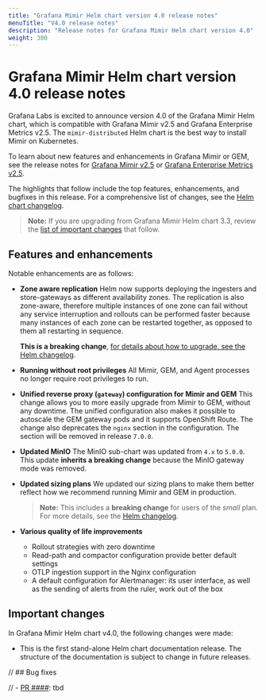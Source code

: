 ```yaml
---
title: "Grafana Mimir Helm chart version 4.0 release notes"
menuTitle: "V4.0 release notes"
description: "Release notes for Grafana Mimir Helm chart version 4.0"
weight: 300
---
```


# Grafana Mimir Helm chart version 4.0 release notes

Grafana Labs is excited to announce version 4.0 of the Grafana Mimir Helm chart, which is compatible with Grafana Mimir v2.5 and Grafana Enterprise Metrics v2.5. The `mimir-distributed` Helm chart is the best way to install Mimir on Kubernetes.

To learn about new features and enhancements in Grafana Mimir or GEM, see the release notes for [Grafana Mimir v2.5](https://grafana.com/docs/mimir/v2.4.x/release-notes/v2.5/) or [Grafana Enterprise Metrics v2.5](https://grafana.com/docs/enterprise-metrics/latest/release-notes/v2-5/).

The highlights that follow include the top features, enhancements, and bugfixes in this release. For a comprehensive list of changes, see the [Helm chart changelog](https://github.com/grafana/mimir/tree/main/operations/helm/charts/mimir-distributed/CHANGELOG.md).

> **Note:** If you are upgrading from Grafana Mimir Helm chart 3.3, review the [list of important changes](#important-changes) that follow.

## Features and enhancements

Notable enhancements are as follows:

- **Zone aware replication**
  Helm now supports deploying the ingesters and store-gateways as different availability zones. The replication is also zone-aware, therefore multiple instances of one zone can fail without any service interruption and rollouts can be performed faster because many instances of each zone can be restarted together, as opposed to them all restarting in sequence.

  **This is a breaking change**, [for details about how to upgrade, see the Helm changelog](https://github.com/grafana/mimir/blob/main/operations/helm/charts/mimir-distributed/CHANGELOG.md).

- **Running without root privileges**
  All Mimir, GEM, and Agent processes no longer require root privileges to run.

- **Unified reverse proxy (`gateway`) configuration for Mimir and GEM**
  This change allows you to more easily upgrade from Mimir to GEM, without any downtime. The unified configuration also makes it possible to autoscale the GEM gateway pods and it supports OpenShift Route. The change also deprecates the `nginx` section in the configuration. The section will be removed in release `7.0.0`.

- **Updated MinIO**
  The MinIO sub-chart was updated from `4.x` to `5.0.0`. This update **inherits a breaking change** because the MinIO gateway mode was removed.

- **Updated sizing plans**
  We updated our sizing plans to make them better reflect how we recommend running Mimir and GEM in production.

  > **Note:** This includes a **breaking change** for users of the _small_ plan. For more details, see the [Helm changelog](https://github.com/grafana/mimir/blob/main/operations/helm/charts/mimir-distributed/CHANGELOG.md).

- **Various quality of life improvements**
  - Rollout strategies with zero downtime
  - Read-path and compactor configuration provide better default settings
  - OTLP ingestion support in the Nginx configuration
  - A default configuration for Alertmanager: its user interface, as well as the sending of alerts from the ruler, work out of the box

## Important changes

In Grafana Mimir Helm chart v4.0, the following changes were made:

- This is the first stand-alone Helm chart documentation release. The structure of the documentation is subject to change in future releases.

// ## Bug fixes

// - [PR ####](https://github.com/grafana/mimir/pull/####): tbd
